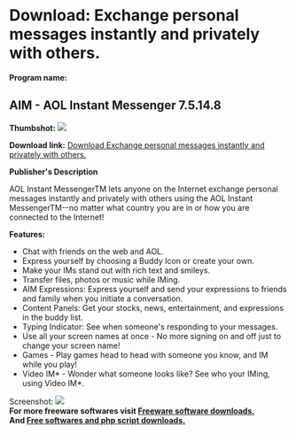 # Download: Exchange personal messages instantly and privately with others.

**Program name:**

## AIM - AOL Instant Messenger 7.5.14.8

  
**Thumbshot:** ![](http://www.freewarefiles.com/screenshot/aol_im_md.gif)   
  
**Download link:** [Download Exchange personal messages instantly and privately with others.](http://freesoftwares.boysofts.com/AIM---AOL-Instant-Messenger_program_400.html)  
  


**Publisher's Description**  
  


AOL Instant MessengerTM lets anyone on the Internet exchange personal messages instantly and privately with others using the AOL Instant MessengerTM--no matter what country you are in or how you are connected to the Internet! 

**Features:**

  * Chat with friends on the web and AOL. 
  * Express yourself by choosing a Buddy Icon or create your own. 
  * Make your IMs stand out with rich text and smileys. 
  * Transfer files, photos or music while IMing. 
  * AIM Expressions: Express yourself and send your expressions to friends and family when you initiate a conversation. 
  * Content Panels: Get your stocks, news, entertainment, and expressions in the buddy list. 
  * Typing Indicator: See when someone's responding to your messages. 
  * Use all your screen names at once - No more signing on and off just to change your screen name! 
  * Games - Play games head to head with someone you know, and IM while you play! 
  * Video IM* - Wonder what someone looks like? See who your IMing, using Video IM*. 

  
  
Screenshot: ![](http://www.freewarefiles.com/screenshot/aol_im.gif)   
**For more freeware softwares visit [Freeware software downloads.](http://freesoftwares.boysofts.com/)**   
**And [Free softwares and php script downloads.](http://www.boysofts.com/)**
